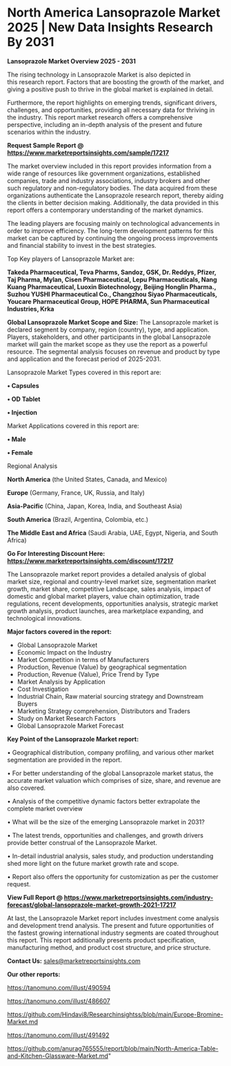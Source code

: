 # North America Lansoprazole Market 2025 | New Data Insights Research By 2031

<Strong> Lansoprazole Market Overview 2025 - 2031</strong>

The rising technology in Lansoprazole Market is also depicted in this research report. Factors that are boosting the growth of the market, and giving a positive push to thrive in the global market is explained in detail.

Furthermore, the report highlights on emerging trends, significant drivers, challenges, and opportunities, providing all necessary data for thriving in the industry. This report market research offers a comprehensive perspective, including an in-depth analysis of the present and future scenarios within the industry.

<strong>Request Sample Report @ <a href=https://www.marketreportsinsights.com/sample/17217>https://www.marketreportsinsights.com/sample/17217</a></strong>

The market overview included in this report provides information from a wide range of resources like government organizations, established companies, trade and industry associations, industry brokers and other such regulatory and non-regulatory bodies. The data acquired from these organizations authenticate the Lansoprazole research report, thereby aiding the clients in better decision making. Additionally, the data provided in this report offers a contemporary understanding of the market dynamics.

The leading players are focusing mainly on technological advancements in order to improve efficiency. The long-term development patterns for this market can be captured by continuing the ongoing process improvements and financial stability to invest in the best strategies.

Top Key players of Lansoprazole Market are:

<strong>Takeda Pharmaceutical, Teva Pharms, Sandoz, GSK, Dr. Reddys, Pfizer, Taj Pharma, Mylan, Cisen Pharmaceutical, Lepu Pharmaceuticals, Nang Kuang Pharmaceutical, Luoxin Biotechnology, Beijing Honglin Pharma., Suzhou YUSHI Pharmaceutical Co., Changzhou Siyao Pharmaceuticals, Youcare Pharmaceutical Group, HOPE PHARMA, Sun Pharmaceutical Industries, Krka</strong>

<strong><b>Global Lansoprazole Market Scope and Size:</b></strong>
The Lansoprazole market is declared segment by company, region (country), type, and application. Players, stakeholders, and other participants in the global Lansoprazole market will gain the market scope as they use the report as a powerful resource. The segmental analysis focuses on revenue and product by type and application and the forecast period of 2025-2031.

Lansoprazole Market Types covered in this report are:

<strong>• Capsules

• OD Tablet

• Injection</strong>

Market Applications covered in this report are:

<strong>• Male

• Female</strong> 

Regional Analysis

<strong>North America</strong> (the United States, Canada, and Mexico)

<strong>Europe</strong> (Germany, France, UK, Russia, and Italy)

<strong>Asia-Pacific</strong> (China, Japan, Korea, India, and Southeast Asia)

<strong>South America</strong> (Brazil, Argentina, Colombia, etc.)

<strong>The Middle East and Africa</strong> (Saudi Arabia, UAE, Egypt, Nigeria, and South Africa)

<strong>Go For Interesting Discount Here: <a href=https://www.marketreportsinsights.com/discount/17217>https://www.marketreportsinsights.com/discount/17217</a></strong>

The Lansoprazole market report provides a detailed analysis of global market size, regional and country-level market size, segmentation market growth, market share, competitive Landscape, sales analysis, impact of domestic and global market players, value chain optimization, trade regulations, recent developments, opportunities analysis, strategic market growth analysis, product launches, area marketplace expanding, and technological innovations.

<strong><b>Major factors covered in the report:</b></strong>
<ul>
  <li>Global Lansoprazole Market </li>
  <li>Economic Impact on the Industry</li>
  <li>Market Competition in terms of Manufacturers</li>
  <li>Production, Revenue (Value) by geographical segmentation</li>
  <li>Production, Revenue (Value), Price Trend by Type</li>
  <li>Market Analysis by Application</li>
  <li>Cost Investigation</li>
  <li>Industrial Chain, Raw material sourcing strategy and Downstream Buyers</li>
  <li>Marketing Strategy comprehension, Distributors and Traders</li>
  <li>Study on Market Research Factors</li>
  <li>Global Lansoprazole Market Forecast</li>
</ul>

<strong><b>Key Point of the Lansoprazole Market report:</b></strong>

• Geographical distribution, company profiling, and various other market segmentation are provided in the report.

• For better understanding of the global Lansoprazole market status, the accurate market valuation which comprises of size, share, and revenue are also covered.

• Analysis of the competitive dynamic factors better extrapolate the complete market overview

• What will be the size of the emerging Lansoprazole market in 2031?

• The latest trends, opportunities and challenges, and growth drivers provide better construal of the Lansoprazole Market.

• In-detail industrial analysis, sales study, and production understanding shed more light on the future market growth rate and scope.

• Report also offers the opportunity for customization as per the customer request.

<strong><b>View Full Report @ <a href=https://www.marketreportsinsights.com/industry-forecast/global-lansoprazole-market-growth-2021-17217>https://www.marketreportsinsights.com/industry-forecast/global-lansoprazole-market-growth-2021-17217</a></b></strong>


At last, the Lansoprazole Market report includes investment come analysis and development trend analysis. The present and future opportunities of the fastest growing international industry segments are coated throughout this report. This report additionally presents product specification, manufacturing method, and product cost structure, and price structure.

<strong>Contact Us:</strong>
sales@marketreportsinsights.com

<strong>Our other reports:</strong>

<a href=https://tanomuno.com/illust/490594>https://tanomuno.com/illust/490594</a>

<a href=https://tanomuno.com/illust/486607>https://tanomuno.com/illust/486607</a>

<a href=https://github.com/Hindavi8/Researchinsightss/blob/main/Europe-Bromine-Market.md>https://github.com/Hindavi8/Researchinsightss/blob/main/Europe-Bromine-Market.md</a>

<a href=https://tanomuno.com/illust/491492>https://tanomuno.com/illust/491492</a>

<a href=https://github.com/anurag765555/report/blob/main/North-America-Table-and-Kitchen-Glassware-Market.md>https://github.com/anurag765555/report/blob/main/North-America-Table-and-Kitchen-Glassware-Market.md</a>"

